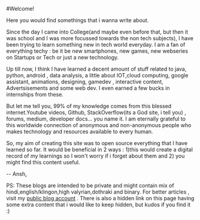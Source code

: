 #Welcome!

Here you would find somethings that i wanna write about.  

Since the day I came into College(and maybe even before that, but then it was school and 
I was more focussed towards the non tech subjects), I have been trying to learn something 
new in tech world everyday. I am a fan of everything techy : be it be new smartphones, 
new games,  new webseries on Startups or Tech or just a new technology.  

Up till now, I think I have learned a decent amount of stuff related to java, python, 
android , data analysis, a little about IOT,cloud computing, google assistant, animations, 
designing, gamedev , interactive content, Advertsisements and some web dev. I even earned 
a few bucks in internships from these.

But let me tell you, 99% of my knowledge comes from this blessed internet.Youtube videos, 
Github, StackOverflow(its a God site, i tell you) , forums, medium, developer docs... you 
name it. I am eternally grateful to this  worldwide connection of 
anonymous and non-anonymous people who makes technology and resources available to every
human.  

So, my aim of creating this site was to open source everything that I have learned so far.
It would be beneficial in 2 ways : 1)this would create a digital record of my learnings so
I won't worry if i forget about them and 2) you might find this content useful. 

-- Ansh[.](misc/daily_logs.md)  

PS: These blogs are intended to be private and might contain mix of 
hindi,english/klingon,high valyrian,dothraki and binary. For better articles , visit my
 [public blog account](https://medium.com/@anshsachdevaprofessional) . There is also a 
hidden link on this page having some extra content that i would like to keep hidden, 
but kudos if you find it :)